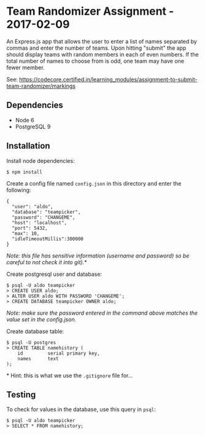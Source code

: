 # Team Randomizer Assignment - 2017-02-09

An Express.js app that allows the user to enter a list of names separated by commas and enter the number of teams. Upon hitting "submit" the app should display teams with random members in each of even numbers. If the total number of names to choose from is odd, one team may have one fewer member.

See: https://codecore.certified.in/learning_modules/assignment-to-submit-team-randomizer/markings


## Dependencies

* Node 6
* PostgreSQL 9


## Installation

Install node dependencies:

    $ npm install

Create a config file named `config.json` in this directory and enter the following:

    {
      "user": "aldo",
      "database": "teampicker",
      "password": "CHANGEME",
      "host": "localhost",
      "port": 5432,
      "max": 10,
      "idleTimeoutMillis":300000
    }

_Note: this file has sensitive information (username and password) so be careful to not check it into git)._*


Create postgresql user and database:

    $ psql -U aldo teampicker
    > CREATE USER aldo;
    > ALTER USER aldo WITH PASSWORD 'CHANGEME';
    > CREATE DATABASE teampicker OWNER aldo;

_Note: make sure the password entered in the command above matches the value set in the config.json._


Create database table:

    $ psql -U postgres
    > CREATE TABLE namehistory (
        id         serial primary key,
        names      text
    );

\* Hint: this is what we use the `.gitignore` file for...


## Testing

To check for values in the database, use this query in `psql`:

    $ psql -U aldo teampicker
    > SELECT * FROM namehistory;
